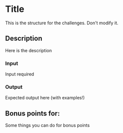 # Title

This is the structure for the challenges. Don't modify it.

## Description

Here is the description

### Input

Input required

### Output

Expected output here (with examples!)

## Bonus points for:

Some things you can do for bonus points